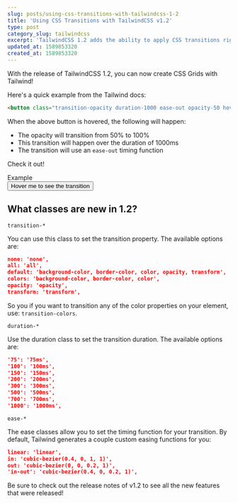```yaml
---
slug: posts/using-css-transitions-with-tailwindcss-1-2
title: 'Using CSS Transitions with TailwindCSS v1.2'
type: post
category_slug: tailwindcss
excerpt: 'TailwindCSS 1.2 adds the ability to apply CSS transitions right out of the box!'
updated_at: 1589853320
created_at: 1589853320
---
```


With the release of TailwindCSS 1.2, you can now create CSS Grids with Tailwind!

Here's a quick example from the Tailwind docs:

```html
<button class="transition-opacity duration-1000 ease-out opacity-50 hover:opacity-100">...</button>
```

When the above button is hovered, the following will happen:

* The opacity will transition from 50% to 100%
* This transition will happen over the duration of 1000ms
* The transition will use an `ease-out` timing function

Check it out!

<div class="p-4 pt-3 mb-4 bg-white border border-gray-300 rounded shadow-inner dark:border-gray-600 dark:bg-brand-dark-lighten">

<div class="m-0 mb-4 font-normal tracking-widest text-gray-400 font-heading dark:text-gray-500">Example</div>

<div><button class="inline-block p-2 text-red-500 transition-opacity duration-1000 ease-out rounded opacity-30 hover:opacity-100">Hover me to see the transition</button></div>

</div>

## What classes are new in 1.2?

`transition-*`

You can use this class to set the transition property. The available options are:

```json
none: 'none',
all: 'all',
default: 'background-color, border-color, color, opacity, transform',
colors: 'background-color, border-color, color',
opacity: 'opacity',
transform: 'transform',
```

So you if you want to transition any of the color properties on your element, use: `transition-colors`.

`duration-*`

Use the duration class to set the transition duration. The available options are:

```json
'75': '75ms',
'100': '100ms',
'150': '150ms',
'200': '200ms',
'300': '300ms',
'500': '500ms',
'700': '700ms',
'1000': '1000ms',
```

`ease-*`

The ease classes allow you to set the timing function for your transition. By default, Tailwind generates a couple custom easing functions for you:

```json
linear: 'linear',
in: 'cubic-bezier(0.4, 0, 1, 1)',
out: 'cubic-bezier(0, 0, 0.2, 1)',
'in-out': 'cubic-bezier(0.4, 0, 0.2, 1)',
```

Be sure to check out the release notes of v1.2 to see all the new features that were released!